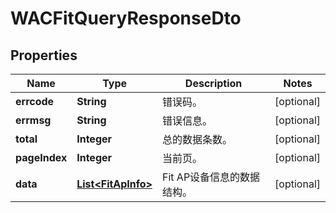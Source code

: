 
# WACFitQueryResponseDto

## Properties
Name | Type | Description | Notes
------------ | ------------- | ------------- | -------------
**errcode** | **String** | 错误码。 |  [optional]
**errmsg** | **String** | 错误信息。 |  [optional]
**total** | **Integer** | 总的数据条数。 |  [optional]
**pageIndex** | **Integer** | 当前页。 |  [optional]
**data** | [**List&lt;FitApInfo&gt;**](FitApInfo.md) | Fit AP设备信息的数据结构。 |  [optional]



